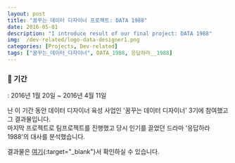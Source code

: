 ```yaml
---
layout: post
title: "꿈꾸는 데이터 디자이너 프로젝트: DATA 1988"
date: 2016-05-01
description: "I introduce result of our final project: DATA 1988"
img:  /dev-related/logo-data-designer1.png
categories: [Projects, Dev-related]
tags: ["꿈꾸는_데이터_디자이너", DATA_1988, 응답하라__1988]
---
```



### :calendar: 기간

: 2016년 1월 20일 ~ 2016년 4월 11일


난 이 기간 동안 데이터 디자이너 육성 사업인 '꿈꾸는 데이터 디자이너' 3기에 참여했고 그 결과물입니다.  
마지막 프로젝트로 팀프로젝트를 진행했고 당시 인기를 끌었던 드라마 '응답하라 1988'의 대사를 분석했습니다.

결과물은 [여기](https://reply1988.data-telling.me/){:target="_blank"}서 확인하실 수 있습니다.
